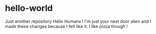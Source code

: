 # hello-world
Just another repository
Hello Humans ! 
I'm just your next door alien and I made these changes because I felt like it. 
I like pizza though ! 
